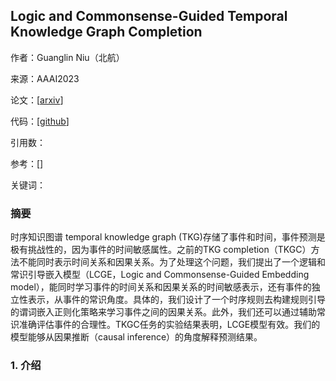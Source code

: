 ## Logic and Commonsense-Guided Temporal Knowledge Graph Completion

作者：Guanglin Niu（北航）

来源：AAAI2023

论文：[[arxiv](https://arxiv.org/pdf/2211.16865)]

代码：[[github](https://github.com/ngl567/LCGE)]

引用数：

参考：[]

关键词：

### 摘要

时序知识图谱 temporal knowledge graph (TKG)存储了事件和时间，事件预测是极有挑战性的，因为事件的时间敏感属性。之前的TKG completion（TKGC）方法不能同时表示时间关系和因果关系。为了处理这个问题，我们提出了一个逻辑和常识引导嵌入模型（LCGE，Logic and Commonsense-Guided
Embedding model），能同时学习事件的时间关系和因果关系的时间敏感表示，还有事件的独立性表示，从事件的常识角度。具体的，我们设计了一个时序规则去构建规则引导的谓词嵌入正则化策略来学习事件之间的因果关系。此外，我们还可以通过辅助常识准确评估事件的合理性。TKGC任务的实验结果表明，LCGE模型有效。我们的模型能够从因果推断（causal inference）的角度解释预测结果。

### 1. 介绍

